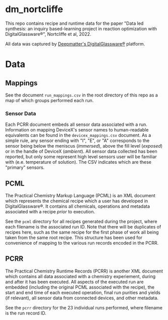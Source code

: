 # dm_nortcliffe

This repo contains recipe and runtime data for the paper "Data led synthesis: an inquiry based-learning project in reaction optimization with DigitalGlassware®", Nortcliffe et al, 2022.

All data was captured by [Deepmatter's DigitalGlassware®](https://deepmatter.io/) platform.

# Data

## Mappings

See the document `run_mappings.csv` in the root directory of this repo as a map of which groups performed each run.

### Sensor Data

Each PCRR document embeds all sensor data associated with a run. Information on mapping DeviceX's sensor names to human-readable equivalents can be found in the `devicex_mappings.csv` document. As a simple rule, any sensor ending with "I", "E", or "A" corresponds to the sensor being below the meniscus (_immersed_), above the fill level (_exposed_) or in the handle of DeviceX (_ambient_). All sensor data collected has been reported, but only some represent high level sensors user will be familiar with (e.e. temperature of solution). The CSV indicates which are these "primary" sensors.

## PCML

The Practical Chemistry Markup Language (PCML) is an XML document which represents the chemical recipe which a user has developed in DigitalGlassware®. It contains all chemicals,
operations and metadata associated with a recipe *prior* to execution.

See the `pcml` directory for all recipes generated during the project, where each filename is the associated run ID. Note that there will be duplicates of recipes here, such as 
the same recipe for the first phase of work all being taken from the same root recipe. This structure has been used for convenience of mapping to the various run records 
encoded in the PCRR.

## PCRR

The Practical Chemistry Runtime Records (PCRR) is another XML document which contains all data associated with a chemistry experiement, during and after it has been executed. All 
aspects of the executed run are embedded (including the original PCML associated with the recipe), the start and end time of each executed operation, final run purities and yields
(if relevant), all sensor data from connected devices, and other metadata.

See the `pcrr` directory for the 23 individual runs performed, where filename is the run record ID.
